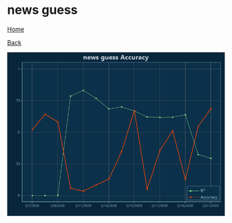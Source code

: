 # news guess

[Home](../index.md)

[Back](news.md)

![guess R²](../images/news_guess_Accuracy.png "guess R²")

